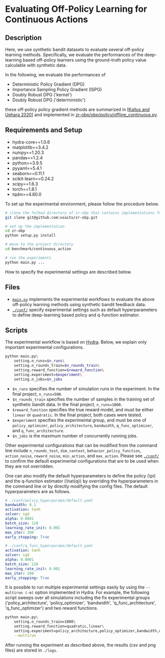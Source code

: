 # Evaluating Off-Policy Learning for Continuous Actions

## Description

Here, we use synthetic bandit datasets to evaluate several off-policy learning methods. Specifically, we evaluate the performances of the deep-learning based off-policy learners using the ground-truth policy value calculable with synthetic data.

In the following, we evaluate the performances of

- Deterministic Policy Gradient (DPG)
- Importance Sampling Policy Gradient (ISPG)
- Doubly Robust DPG ('kernel')
- Doubly Robust DPG ('deterministic')

these off-policy policy gradient methods are summarized in [[Kallus and Uehara 2020](https://papers.nips.cc/paper/2020/hash/75df63609809c7a2052fdffe5c00a84e-Abstract.html)] and implemented in [zr-obp/obp/policy/offline_continuous.py](https://github.com/usaito/zr-obp/blob/continuous/obp/dataset/synthetic_continuous.py).

## Requirements and Setup

- hydra-core==1.0.6
- matplotlib==3.4.2
- numpy==1.20.3
- pandas==1.2.4
- python==3.9.5
- pyyaml==5.4.1
- seaborn==0.11.1
- scikit-learn==0.24.2
- scipy==1.6.3
- torch==1.8.1
- tqdm==4.60.0


To set up the experimental environment, please follow the procedure below.

```bash
# clone the folked directory of zr-obp that contains implementations for the continuous action setting
git clone git@github.com:usaito/zr-obp.git

# set up the implementation
cd zr-obp
python setup.py install

# move to the project directory
cd benchmark/continuous_action

# run the experiments
python main.py ...
```

How to specify the experimental settings are described below.

## Files

- [`main.py`](./main.py) implements the experimental workflows to evaluate the above off-policy learning methods using synthetic bandit feedback data.
- [`./conf/`](./conf/) specify experimental settings such as default hyperparameters to define deep-learning based policy and q-function estimator.

## Scripts

The experimental workflow is based on [Hydra](https://github.com/facebookresearch/hydra).
Below, we explain only important experimental configurations.


```bash
python main.py\
    setting.n_runs=$n_runs\
    setting.n_rounds_train=$n_rounds_train\
    setting.reward_function=$reward_function\
    setting.experiment=$experiment\
    setting.n_jobs=$n_jobs
```

- `$n_runs` specifies the number of simulation runs in the experiment. In the final project, `n_runs=500`.
- `$n_rounds_train` specifies the number of samples in the training set of synthetic bandit data. In the final project, `n_runs=1000`.
- `$reward_function` specifies the true reward model, and must be either `linear` or `quadratic`. In the final project, both cases were tested.
- `$experiment` specifies the experimental group, and must be one of `policy_optimizer`, `policy_architecture`, `bandwidth`, `q_func_optimizer`, and `q_func_architecture`.
- `$n_jobs` is the maximum number of concurrently running jobs.

Other experimental configurations that can be modified from the command line include `n_rounds_test`, `dim_context`, `behavior_policy_function`, `action_noise`, `reward_noise`, `min_action`, and `max_action`. Please see [`./conf/`](./conf/) to confirm the default experimental configurations that are to be used when they are not overridden.

One can also modify the default hyperparameters to define the policy (\pi) and the q-function estimator (\hat{q}) by overriding the hyperparameters in the command line or by directly modifying the config files. The default hyperparameters are as follows.

```yaml
# ./conf/policy_hyperparams/default.yaml
bandwidth: 0.1
activation: tanh
solver: sgd
alpha: 0.0001
batch_size: 128
learning_rate_init: 0.001
max_iter: 200
early_stopping: True
```

```yaml
# ./conf/q_func_hyperparams/default.yaml
activation: tanh
solver: sgd
alpha: 0.0001
batch_size: 128
learning_rate_init: 0.001
max_iter: 200
early_stopping: True
```


It is possible to run multiple experimental settings easily by using the `--multirun (-m)` option implemented in Hydra.
For example, the following script sweeps over all simulations including the fix experimental groups ('policy_architecture', 'policy_optimizer', 'bandwidth', 'q_func_architecture', 'q_func_optimizer') and two reward functions.

```bash
python main.py\
    setting.n_rounds_train=1000\
    setting.reward_function=quadratic,linear\
    setting.experiment=policy_architecture,policy_optimizer,bandwidth,q_func_architecture,q_func_optimizer,cross_fitting\
    --multirun
```

After running the experiment as described above, the results (csv and png files) are stored in `./logs`.
